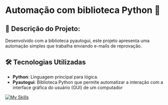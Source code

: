 # Automação com biblioteca Python 👾

## 📜 Descrição do Projeto:
Desenvolvido com a biblioteca pyautogui, este projeto apresenta uma automação simples que trabalha enviando e-mails de reprovação.

## 🛠️ Tecnologias Utilizadas
- **Python**: Linguagem principal para lógica.
- **Pyautogui**: Biblioteca Python que permite automatizar a interação com a interface gráfica do usuário (GUI) de um computador



[![My Skills](https://skillicons.dev/icons?i=py,git,github)](https://skillicons.dev)
